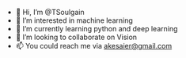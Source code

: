 - 👋 Hi, I’m @TSoulgain
- 👀 I’m interested in machine learning
- 🌱 I’m currently learning python and deep learning
- 💞️ I’m looking to collaborate on Vision
- 📫 You could reach me via akesaier@gmail.com

<!---
TSoulgain/TSoulgain is a ✨ special ✨ repository because its `README.md` (this file) appears on your GitHub profile.
You can click the Preview link to take a look at your changes.
--->
